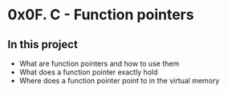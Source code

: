 # 0x0F. C - Function pointers
## In this project
- What are function pointers and how to use them
- What does a function pointer exactly hold
- Where does a function pointer point to in the virtual memory
